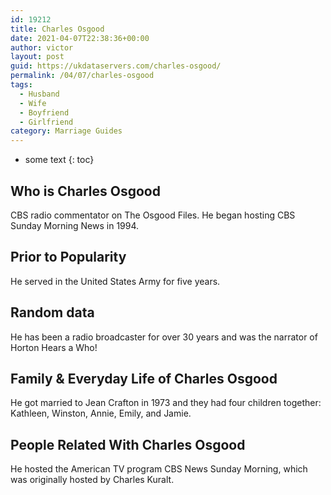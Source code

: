 ```yaml
---
id: 19212
title: Charles Osgood
date: 2021-04-07T22:38:36+00:00
author: victor
layout: post
guid: https://ukdataservers.com/charles-osgood/
permalink: /04/07/charles-osgood
tags:
  - Husband
  - Wife
  - Boyfriend
  - Girlfriend
category: Marriage Guides
---
```


* some text
{: toc}


## Who is Charles Osgood



CBS radio commentator on The Osgood Files. He began hosting CBS Sunday Morning News in 1994.

                
                
                
## Prior to Popularity



He served in the United States Army for five years.

                
                
                
## Random data



He has been a radio broadcaster for over 30 years and was the narrator of Horton Hears a Who!

                
                
                
## Family & Everyday Life of Charles Osgood



He got married to Jean Crafton in 1973 and they had four children together: Kathleen, Winston, Annie, Emily, and Jamie.

                
                
                
## People Related With Charles Osgood



He hosted the American TV program CBS News Sunday Morning, which was originally hosted by Charles Kuralt.

                
              
            
          
          
          